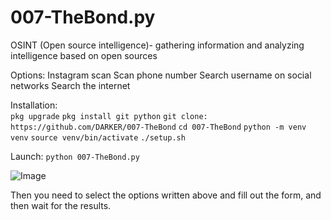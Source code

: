 # 007-TheBond.py
OSINT (Open source intelligence)- gathering information and analyzing intelligence based on open sources

Options: 
Instagram scan
Scan phone number
Search username on social networks
Search the internet

Installation:  
`pkg upgrade`
`pkg install git python`
`git clone: https://github.com/DARKER/007-TheBond`
`cd 007-TheBond`
`python -m venv venv`
`source venv/bin/activate`
`./setup.sh`

Launch:
`python 007-TheBond.py`

![Image](https://github.com/users/DarkerDI/projects/1/assets/161231196/8262ec87-ccd8-4e57-9afe-07c7ef239242)



Then you need to select the options written above and fill out the form, and then wait for the results.
